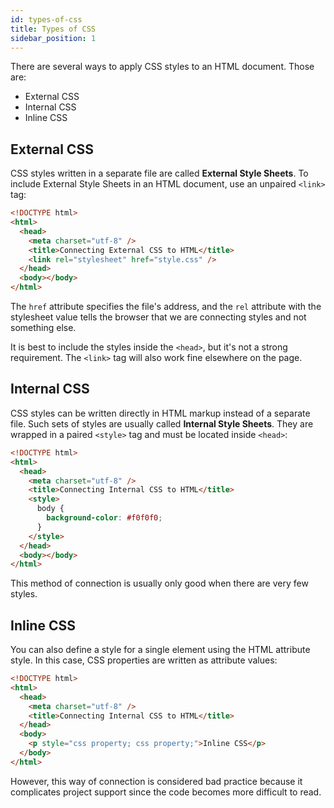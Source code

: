 ```yaml
---
id: types-of-css
title: Types of CSS
sidebar_position: 1
---
```


There are several ways to apply CSS styles to an HTML document. Those are:

- External CSS
- Internal CSS
- Inline CSS

## External CSS

CSS styles written in a separate file are called **External Style Sheets**. To include External Style Sheets in an HTML document, use an unpaired `<link>` tag:

```html title="index.html" {6}
<!DOCTYPE html>
<html>
  <head>
    <meta charset="utf-8" />
    <title>Connecting External CSS to HTML</title>
    <link rel="stylesheet" href="style.css" />
  </head>
  <body></body>
</html>
```

The `href` attribute specifies the file's address, and the `rel` attribute with the stylesheet value tells the browser that we are connecting styles and not something else.

It is best to include the styles inside the `<head>`, but it's not a strong requirement. The `<link>` tag will also work fine elsewhere on the page.

## Internal CSS

CSS styles can be written directly in HTML markup instead of a separate file. Such sets of styles are usually called **Internal Style Sheets**. They are wrapped in a paired `<style>` tag and must be located inside `<head>`:

```html title="index.html" {6-10}
<!DOCTYPE html>
<html>
  <head>
    <meta charset="utf-8" />
    <title>Connecting Internal CSS to HTML</title>
    <style>
      body {
        background-color: #f0f0f0;
      }
    </style>
  </head>
  <body></body>
</html>
```

This method of connection is usually only good when there are very few styles.

## Inline CSS

You can also define a style for a single element using the HTML attribute style. In this case, CSS properties are written as attribute values:

```html title="index.html" {8}
<!DOCTYPE html>
<html>
  <head>
    <meta charset="utf-8" />
    <title>Connecting Internal CSS to HTML</title>
  </head>
  <body>
    <p style="css property; css property;">Inline CSS</p>
  </body>
</html>
```

However, this way of connection is considered bad practice because it complicates project support since the code becomes more difficult to read.
